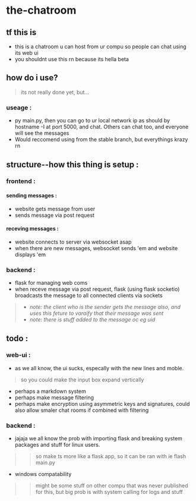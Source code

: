 # the-chatroom
## tf this is
- this is a chatroom u can host from ur compu so people can chat using its web ui
- you shouldnt use this rn because its hella beta

## how do i use?
> its not really done yet, but...
### useage : 
- py main.py, then you can go to ur local network ip as should by hostname -I at port 5000, and chat. Others can chat too, and everyone will see the messages
- Would reccomend using from the stable branch, but everythings krazy rn

## structure--how this thing is setup : 
### frontend : 
#### sending messages : 
- website gets message from user
- sends message via post request
#### receving messages : 
- website connects to server via websocket asap
- when there are new messages, websocket sends 'em and website displays 'em
### backend : 
- flask for managing web coms 
- when receve message via post request, flask (using flask socketio) broadcasts the message to all connected clients via sockets
> - *note: the client who is the sender gets the message also, and uses this feture to varaify that their message was sent*
> - *note: there is stuff added to the message oc eg uid*

## todo : 
### web-ui : 
- as we all know, the ui sucks, especally with the new lines and moble. 
> so you could make the input box expand vertically
- perhaps a markdown system 
- perhaps make message filtering 
- perhaps make encryption using asymmetric keys and signatures, could also allow smaler chat rooms if combined with filtering
### backend : 
- jajaja we all know the prob with importing flask and breaking system packages and stuff for linux users. 
>> so make ts more like a flask app, so it can be ran with ie flash main.py 
- windows compatability 
>> might be some stuff on other compu that was never published for this, but big prob is with system calling for logs and stuff


